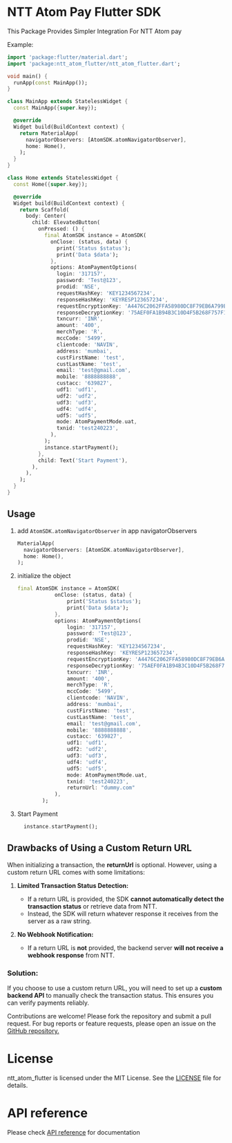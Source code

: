 # NTT Atom Pay Flutter SDK

This Package Provides Simpler Integration For NTT Atom pay

Example:

```dart
import 'package:flutter/material.dart';
import 'package:ntt_atom_flutter/ntt_atom_flutter.dart';

void main() {
  runApp(const MainApp());
}

class MainApp extends StatelessWidget {
  const MainApp({super.key});

  @override
  Widget build(BuildContext context) {
    return MaterialApp(
      navigatorObservers: [AtomSDK.atomNavigatorObserver],
      home: Home(),
    );
  }
}

class Home extends StatelessWidget {
  const Home({super.key});

  @override
  Widget build(BuildContext context) {
    return Scaffold(
      body: Center(
        child: ElevatedButton(
          onPressed: () {
            final AtomSDK instance = AtomSDK(
              onClose: (status, data) {
                print('Status $status');
                print('Data $data');
              },
              options: AtomPaymentOptions(
                login: '317157',
                password: 'Test@123',
                prodid: 'NSE',
                requestHashKey: 'KEY1234567234',
                responseHashKey: 'KEYRESP123657234',
                requestEncryptionKey: 'A4476C2062FFA58980DC8F79EB6A799E',
                responseDecryptionKey: '75AEF0FA1B94B3C10D4F5B268F757F11',
                txncurr: 'INR',
                amount: '400',
                merchType: 'R',
                mccCode: '5499',
                clientcode: 'NAVIN',
                address: 'mumbai',
                custFirstName: 'test',
                custLastName: 'test',
                email: 'test@gmail.com',
                mobile: '8888888888',
                custacc: '639827',
                udf1: 'udf1',
                udf2: 'udf2',
                udf3: 'udf3',
                udf4: 'udf4',
                udf5: 'udf5',
                mode: AtomPaymentMode.uat,
                txnid: 'test240223',
              ),
            );
            instance.startPayment();
          },
          child: Text('Start Payment'),
        ),
      ),
    );
  }
}
```

## Usage

1. add ```AtomSDK.atomNavigatorObserver``` in app navigatorObservers
    ```dart
    MaterialApp(
      navigatorObservers: [AtomSDK.atomNavigatorObserver],
      home: Home(),
    );
    ```

1. initialize the object
    ```dart
    final AtomSDK instance = AtomSDK(
                onClose: (status, data) {
                    print('Status $status');
                    print('Data $data');
                },
                options: AtomPaymentOptions(
                    login: '317157',
                    password: 'Test@123',
                    prodid: 'NSE',
                    requestHashKey: 'KEY1234567234',
                    responseHashKey: 'KEYRESP123657234',
                    requestEncryptionKey: 'A4476C2062FFA58980DC8F79EB6A799E',
                    responseDecryptionKey: '75AEF0FA1B94B3C10D4F5B268F757F11',
                    txncurr: 'INR',
                    amount: '400',
                    merchType: 'R',
                    mccCode: '5499',
                    clientcode: 'NAVIN',
                    address: 'mumbai',
                    custFirstName: 'test',
                    custLastName: 'test',
                    email: 'test@gmail.com',
                    mobile: '8888888888',
                    custacc: '639827',
                    udf1: 'udf1',
                    udf2: 'udf2',
                    udf3: 'udf3',
                    udf4: 'udf4',
                    udf5: 'udf5',
                    mode: AtomPaymentMode.uat,
                    txnid: 'test240223',
                    returnUrl: "dummy.com"
                ),
            );
    ```

1. Start Payment
    ```dart
      instance.startPayment();
    ```


## Drawbacks of Using a Custom Return URL  

When initializing a transaction, the **returnUrl** is optional. However, using a custom return URL comes with some limitations:  

1. **Limited Transaction Status Detection:**  
   - If a return URL is provided, the SDK **cannot automatically detect the transaction status** or retrieve data from NTT.  
   - Instead, the SDK will return whatever response it receives from the server as a raw string.  

2. **No Webhook Notification:**  
   - If a return URL is **not** provided, the backend server **will not receive a webhook response** from NTT.  

### **Solution:**  
If you choose to use a custom return URL, you will need to set up a **custom backend API** to manually check the transaction status. This ensures you can verify payments reliably.  

Contributions are welcome! Please fork the repository and submit a pull request. For bug reports or feature requests, please open an issue on the [GitHub repository.](https://github.com/gktirkha/ntt_atom_flutter)

# License
ntt_atom_flutter is licensed under the MIT License. See the [LICENSE](LICENSE) file for details.

# API reference
Please check [API reference](https://gktirkha.github.io/flutter_packages_doc/ntt_atom_flutter) for documentation